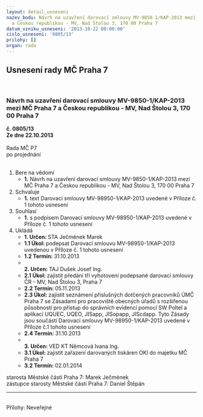 ```yaml
---
layout: detail_usneseni
nazev_bodu: Návrh na uzavření darovací smlouvy MV-9850-1/KAP-2013 mezi MČ Praha 7
  a Českou republikou - MV, Nad Štolou 3, 170 00 Praha 7
datum_vzniku_usneseni: '2013-10-22 00:00:00'
cislo_usneseni: '0805/13'
prilohy: []
organ: rada
---
```

<div id="ucUsn_pList" class="usn">
	<span><h2>Usnesení rady MČ Praha 7 </h2>
<br></span><div class="standBody">
<span><h3>Návrh na uzavření darovací smlouvy MV-9850-1/KAP-2013 mezi MČ Praha 7 a Českou republikou - MV, Nad Štolou 3, 170 00 Praha 7</h3></span><div class="center">
		<strong>č. 0805/13</strong><br>
	</div>
<div class="center">
		<strong>Ze dne 22.10.2013</strong><br><br>
	</div>Rada MČ P7<br> po projednání<br><br><ol>
<li>Bere na vědomí<ul><li>
<strong>1.</strong> Návrh na uzavření darovací smlouvy MV-9850-1/KAP-2013 mezi MČ Praha 7 a Českou republikou - MV, Nad Štolou 3, 170 00 Praha 7</li></ul>
</li>
<li>Schvaluje<ul><li>
<strong>1.</strong> text Darovací smlouvy  MV-98950-1/KAP-2013 uvedené v Příloze č. 1 tohoto usnesení </li></ul>
</li>
<li>Souhlasí<ul><li>
<strong>1.</strong> s podpisem Darovací smlouvy  MV-98950-1/KAP-2013 uvedené v Příloze č. 1 tohoto usnesení </li></ul>
</li>
<li>Ukládá<ul>
<li>
<strong>1. Určen: </strong>STA Ječmének Marek</li>
<li>
<strong>1.1 Úkol: </strong>podepsat Darovací smlouvu  MV-98950-1/KAP-2013 uvedenou v Příloze  č. 1 tohoto usnesení </li>
<li>
<strong>1.2 Termín: </strong>31.10.2013</li>
<li>
<strong><br>2. Určen: </strong>TAJ Dušek Josef Ing.</li>
<li>
<strong>2.1 Úkol: </strong>zajistit předání tří vyhotovení podepsané darovací smlouvy ČR - MV, Nad Štolou 3, Praha 7 </li>
<li>
<strong>2.2 Termín: </strong>05.11.2013</li>
<li>
<strong>2.3 Úkol: </strong>zajistit seznámení příslušných dotčených pracovníků ÚMČ Praha 7 se Zásadami pro pracoviště obecných úřadů s rozšířenou působností pro přístup do správních evidencí pomocí SW Poltel a aplikací UQUEC, UQEO, JISapp, JISopapp, JIScdapp. Tyto Zásady jsou součástí Darovací smlouvy  MV-98950-1/KAP-2013 uvedené v Příloze č.1 tohoto usnesení</li>
<li>
<strong>2.4 Termín: </strong>31.10.2013</li>
<li>
<strong><br>3. Určen: </strong>VED KT Němcová Ivana Ing.</li>
<li>
<strong>3.1 Úkol: </strong>zajistit zařazení darovaných tiskáren OKI do majetku MČ Praha 7</li>
<li>
<strong>3.2 Termín: </strong>02.01.2014</li>
</ul>
</li>
</ol>starosta Městské části Praha 7: Marek Ječmének<br>zástupce starosty Městské části Praha 7: Daniel Štěpán <hr>
<br>Přílohy: Neveřejné</div>
</div>